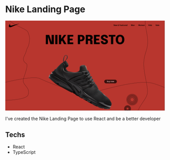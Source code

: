 # Nike Landing Page

![Nike Landing Preview](./src/assets/preview.png)

I've created the Nike Landing Page to use React and be a better developer

## Techs

- React
- TypeScript